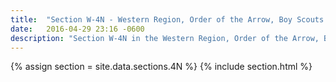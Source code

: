 ```yaml
---
title:  "Section W-4N - Western Region, Order of the Arrow, Boy Scouts of America"
date:   2016-04-29 23:16 -0600
description: "Section W-4N in the Western Region, Order of the Arrow, Boy Scouts of America."
---
```


{% assign section = site.data.sections.4N %}
{% include section.html %}